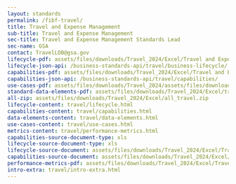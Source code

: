 ```yaml
---
layout: standards
permalink: /fibf-travel/
title: Travel and Expense Management
sub-title: Travel and Expense Management
sec-title: Travel and Expense Management Standards Lead
sec-name: GSA
contact: TravelLOB@gsa.gov
lifecycle-pdf: assets/files/downloads/Travel_2024/Excel/Travel and Expense Management Business Lifecycle.xlsx
lifecycle-json-api: /business-standards-api/travel/business-lifecycle/
capabilities-pdf: assets/files/downloads/Travel_2024/Excel/Travel and Expense Management Business Capabilities.xlsx
capabilities-json-api: /business-standards-api/travel/capabilities/
use-cases-pdf: assets/files/downloads/Travel_2024/assets/files/downloads/Travel_2024/all_travel_business_use_case.zip
standard-data-elements-pdf: assets/files/downloads/Travel_2024/Excel/travel_standard_data_elements.xlsx
all-zip: assets/files/downloads/Travel_2024/Excel/all_travel.zip
lifecycle-content: travel/lifecycle.html
capabilities-content: travel/capabilities.html
data-elements-content: travel/data-elements.html
use-cases-content: travel/use-cases.html
metrics-content: travel/performance-metrics.html
capabilities-source-document-type: xls
lifecycle-source-document-type: xls
lifecycle-source-document: assets/files/downloads/Travel_2024/Excel/Travel and Expense Management Business Lifecycle.xlsx
capabilities-source-document: assets/files/downloads/Travel_2024/Excel/Travel and Expense Management Business Capabilities.xlsx
performance-metrics-pdf: assets/files/downloads/Travel_2024/Excel/Travel and Expense Management Service Measures.xlsx
intro-extra: travel/intro-extra.html
---
```

